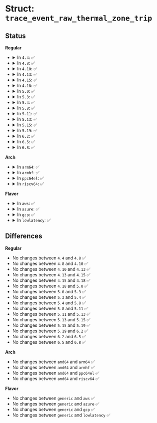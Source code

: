 # Struct: <code>trace_event_raw_thermal_zone_trip</code>

## Status
<b>Regular</b>
<ul>
<li>
<details>
<summary>In <code>4.4</code>: ✅</summary>

```c
struct trace_event_raw_thermal_zone_trip {
    struct trace_entry ent;
    u32 __data_loc_thermal_zone;
    int id;
    int trip;
    enum thermal_trip_type trip_type;
    char __data[0];
};
```
</details>
</li>
<li>
<details>
<summary>In <code>4.8</code>: ✅</summary>

```c
struct trace_event_raw_thermal_zone_trip {
    struct trace_entry ent;
    u32 __data_loc_thermal_zone;
    int id;
    int trip;
    enum thermal_trip_type trip_type;
    char __data[0];
};
```
</details>
</li>
<li>
<details>
<summary>In <code>4.10</code>: ✅</summary>

```c
struct trace_event_raw_thermal_zone_trip {
    struct trace_entry ent;
    u32 __data_loc_thermal_zone;
    int id;
    int trip;
    enum thermal_trip_type trip_type;
    char __data[0];
};
```
</details>
</li>
<li>
<details>
<summary>In <code>4.13</code>: ✅</summary>

```c
struct trace_event_raw_thermal_zone_trip {
    struct trace_entry ent;
    u32 __data_loc_thermal_zone;
    int id;
    int trip;
    enum thermal_trip_type trip_type;
    char __data[0];
};
```
</details>
</li>
<li>
<details>
<summary>In <code>4.15</code>: ✅</summary>

```c
struct trace_event_raw_thermal_zone_trip {
    struct trace_entry ent;
    u32 __data_loc_thermal_zone;
    int id;
    int trip;
    enum thermal_trip_type trip_type;
    char __data[0];
};
```
</details>
</li>
<li>
<details>
<summary>In <code>4.18</code>: ✅</summary>

```c
struct trace_event_raw_thermal_zone_trip {
    struct trace_entry ent;
    u32 __data_loc_thermal_zone;
    int id;
    int trip;
    enum thermal_trip_type trip_type;
    char __data[0];
};
```
</details>
</li>
<li>
<details>
<summary>In <code>5.0</code>: ✅</summary>

```c
struct trace_event_raw_thermal_zone_trip {
    struct trace_entry ent;
    u32 __data_loc_thermal_zone;
    int id;
    int trip;
    enum thermal_trip_type trip_type;
    char __data[0];
};
```
</details>
</li>
<li>
<details>
<summary>In <code>5.3</code>: ✅</summary>

```c
struct trace_event_raw_thermal_zone_trip {
    struct trace_entry ent;
    u32 __data_loc_thermal_zone;
    int id;
    int trip;
    enum thermal_trip_type trip_type;
    char __data[0];
};
```
</details>
</li>
<li>
<details>
<summary>In <code>5.4</code>: ✅</summary>

```c
struct trace_event_raw_thermal_zone_trip {
    struct trace_entry ent;
    u32 __data_loc_thermal_zone;
    int id;
    int trip;
    enum thermal_trip_type trip_type;
    char __data[0];
};
```
</details>
</li>
<li>
<details>
<summary>In <code>5.8</code>: ✅</summary>

```c
struct trace_event_raw_thermal_zone_trip {
    struct trace_entry ent;
    u32 __data_loc_thermal_zone;
    int id;
    int trip;
    enum thermal_trip_type trip_type;
    char __data[0];
};
```
</details>
</li>
<li>
<details>
<summary>In <code>5.11</code>: ✅</summary>

```c
struct trace_event_raw_thermal_zone_trip {
    struct trace_entry ent;
    u32 __data_loc_thermal_zone;
    int id;
    int trip;
    enum thermal_trip_type trip_type;
    char __data[0];
};
```
</details>
</li>
<li>
<details>
<summary>In <code>5.13</code>: ✅</summary>

```c
struct trace_event_raw_thermal_zone_trip {
    struct trace_entry ent;
    u32 __data_loc_thermal_zone;
    int id;
    int trip;
    enum thermal_trip_type trip_type;
    char __data[0];
};
```
</details>
</li>
<li>
<details>
<summary>In <code>5.15</code>: ✅</summary>

```c
struct trace_event_raw_thermal_zone_trip {
    struct trace_entry ent;
    u32 __data_loc_thermal_zone;
    int id;
    int trip;
    enum thermal_trip_type trip_type;
    char __data[0];
};
```
</details>
</li>
<li>
<details>
<summary>In <code>5.19</code>: ✅</summary>

```c
struct trace_event_raw_thermal_zone_trip {
    struct trace_entry ent;
    u32 __data_loc_thermal_zone;
    int id;
    int trip;
    enum thermal_trip_type trip_type;
    char __data[0];
};
```
</details>
</li>
<li>
<details>
<summary>In <code>6.2</code>: ✅</summary>

```c
struct trace_event_raw_thermal_zone_trip {
    struct trace_entry ent;
    u32 __data_loc_thermal_zone;
    int id;
    int trip;
    enum thermal_trip_type trip_type;
    char __data[0];
};
```
</details>
</li>
<li>
<details>
<summary>In <code>6.5</code>: ✅</summary>

```c
struct trace_event_raw_thermal_zone_trip {
    struct trace_entry ent;
    u32 __data_loc_thermal_zone;
    int id;
    int trip;
    enum thermal_trip_type trip_type;
    char __data[0];
};
```
</details>
</li>
<li>
<details>
<summary>In <code>6.8</code>: ✅</summary>

```c
struct trace_event_raw_thermal_zone_trip {
    struct trace_entry ent;
    u32 __data_loc_thermal_zone;
    int id;
    int trip;
    enum thermal_trip_type trip_type;
    char __data[0];
};
```
</details>
</li>
</ul>
<b>Arch</b>
<ul>
<li>
<details>
<summary>In <code>arm64</code>: ✅</summary>

```c
struct trace_event_raw_thermal_zone_trip {
    struct trace_entry ent;
    u32 __data_loc_thermal_zone;
    int id;
    int trip;
    enum thermal_trip_type trip_type;
    char __data[0];
};
```
</details>
</li>
<li>
<details>
<summary>In <code>armhf</code>: ✅</summary>

```c
struct trace_event_raw_thermal_zone_trip {
    struct trace_entry ent;
    u32 __data_loc_thermal_zone;
    int id;
    int trip;
    enum thermal_trip_type trip_type;
    char __data[0];
};
```
</details>
</li>
<li>
<details>
<summary>In <code>ppc64el</code>: ✅</summary>

```c
struct trace_event_raw_thermal_zone_trip {
    struct trace_entry ent;
    u32 __data_loc_thermal_zone;
    int id;
    int trip;
    enum thermal_trip_type trip_type;
    char __data[0];
};
```
</details>
</li>
<li>
<details>
<summary>In <code>riscv64</code>: ✅</summary>

```c
struct trace_event_raw_thermal_zone_trip {
    struct trace_entry ent;
    u32 __data_loc_thermal_zone;
    int id;
    int trip;
    enum thermal_trip_type trip_type;
    char __data[0];
};
```
</details>
</li>
</ul>
<b>Flavor</b>
<ul>
<li>
<details>
<summary>In <code>aws</code>: ✅</summary>

```c
struct trace_event_raw_thermal_zone_trip {
    struct trace_entry ent;
    u32 __data_loc_thermal_zone;
    int id;
    int trip;
    enum thermal_trip_type trip_type;
    char __data[0];
};
```
</details>
</li>
<li>
<details>
<summary>In <code>azure</code>: ✅</summary>

```c
struct trace_event_raw_thermal_zone_trip {
    struct trace_entry ent;
    u32 __data_loc_thermal_zone;
    int id;
    int trip;
    enum thermal_trip_type trip_type;
    char __data[0];
};
```
</details>
</li>
<li>
<details>
<summary>In <code>gcp</code>: ✅</summary>

```c
struct trace_event_raw_thermal_zone_trip {
    struct trace_entry ent;
    u32 __data_loc_thermal_zone;
    int id;
    int trip;
    enum thermal_trip_type trip_type;
    char __data[0];
};
```
</details>
</li>
<li>
<details>
<summary>In <code>lowlatency</code>: ✅</summary>

```c
struct trace_event_raw_thermal_zone_trip {
    struct trace_entry ent;
    u32 __data_loc_thermal_zone;
    int id;
    int trip;
    enum thermal_trip_type trip_type;
    char __data[0];
};
```
</details>
</li>
</ul>

## Differences
<b>Regular</b>
<ul>
<li>
No changes between <code>4.4</code> and <code>4.8</code> ✅
</li>
<li>
No changes between <code>4.8</code> and <code>4.10</code> ✅
</li>
<li>
No changes between <code>4.10</code> and <code>4.13</code> ✅
</li>
<li>
No changes between <code>4.13</code> and <code>4.15</code> ✅
</li>
<li>
No changes between <code>4.15</code> and <code>4.18</code> ✅
</li>
<li>
No changes between <code>4.18</code> and <code>5.0</code> ✅
</li>
<li>
No changes between <code>5.0</code> and <code>5.3</code> ✅
</li>
<li>
No changes between <code>5.3</code> and <code>5.4</code> ✅
</li>
<li>
No changes between <code>5.4</code> and <code>5.8</code> ✅
</li>
<li>
No changes between <code>5.8</code> and <code>5.11</code> ✅
</li>
<li>
No changes between <code>5.11</code> and <code>5.13</code> ✅
</li>
<li>
No changes between <code>5.13</code> and <code>5.15</code> ✅
</li>
<li>
No changes between <code>5.15</code> and <code>5.19</code> ✅
</li>
<li>
No changes between <code>5.19</code> and <code>6.2</code> ✅
</li>
<li>
No changes between <code>6.2</code> and <code>6.5</code> ✅
</li>
<li>
No changes between <code>6.5</code> and <code>6.8</code> ✅
</li>
</ul>
<b>Arch</b>
<ul>
<li>
No changes between <code>amd64</code> and <code>arm64</code> ✅
</li>
<li>
No changes between <code>amd64</code> and <code>armhf</code> ✅
</li>
<li>
No changes between <code>amd64</code> and <code>ppc64el</code> ✅
</li>
<li>
No changes between <code>amd64</code> and <code>riscv64</code> ✅
</li>
</ul>
<b>Flavor</b>
<ul>
<li>
No changes between <code>generic</code> and <code>aws</code> ✅
</li>
<li>
No changes between <code>generic</code> and <code>azure</code> ✅
</li>
<li>
No changes between <code>generic</code> and <code>gcp</code> ✅
</li>
<li>
No changes between <code>generic</code> and <code>lowlatency</code> ✅
</li>
</ul>
